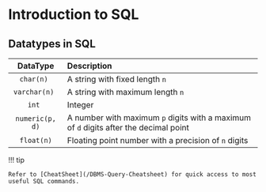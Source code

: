 # Introduction to SQL

## Datatypes in SQL

|    DataType     | Description                                                                           |
| :-------------: | :------------------------------------------------------------------------------------ |
|   `char(n) `    | A string with fixed length `n`                                                        |
|  `varchar(n) `  | A string with maximum length `n`                                                      |
|     `int `      | Integer                                                                               |
| `numeric(p, d)` | A number with maximum `p` digits with a maximum of `d` digits after the decimal point |
|   `float(n)`    | Floating point number with a precision of `n` digits                                  |

!!! tip

    Refer to [CheatSheet](/DBMS-Query-Cheatsheet) for quick access to most useful SQL commands.
